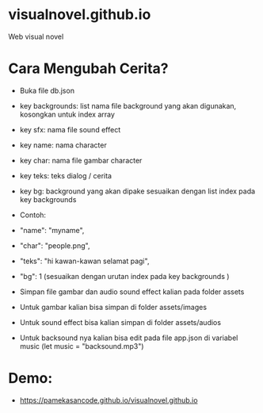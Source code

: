 # visualnovel.github.io
Web visual novel

# Cara Mengubah Cerita?
- Buka file db.json
- key backgrounds: list nama file background yang akan digunakan, kosongkan untuk index array
- key sfx: nama file sound effect
- key name: nama character
- key char: nama file gambar character 
- key teks: teks dialog / cerita
- key bg: background yang akan dipake sesuaikan dengan list index pada key backgrounds
- Contoh:
- "name": "myname",
- "char": "people.png",
- "teks": "hi kawan-kawan selamat pagi",
- "bg": 1 (sesuaikan dengan urutan index pada key backgrounds )

- Simpan file gambar dan audio sound effect kalian pada folder assets
- Untuk gambar kalian bisa simpan di folder assets/images
- Untuk sound effect bisa kalian simpan di folder assets/audios
- Untuk backsound nya kalian bisa edit pada file app.json di variabel music (let music = "backsound.mp3")

# Demo:
- https://pamekasancode.github.io/visualnovel.github.io

